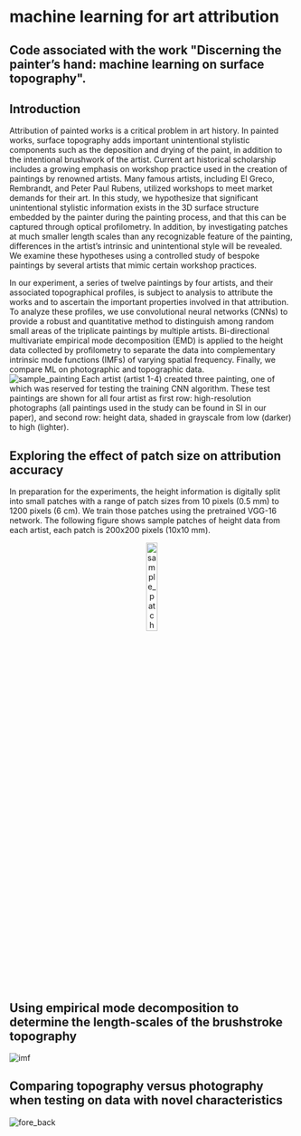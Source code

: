 # machine learning for art attribution
## Code associated with the work "Discerning the painter’s hand:  machine learning on surface topography".
## Introduction
Attribution of painted works is a critical problem in art history. In painted works, surface topography adds important unintentional stylistic components such as the deposition and drying of the paint, in addition to the intentional brushwork of the artist. Current art historical scholarship includes a growing emphasis on workshop practice used in the creation of paintings by renowned artists. Many famous artists, including El Greco, Rembrandt, and Peter Paul Rubens, utilized workshops to meet market demands for their art. In this study, we hypothesize that significant unintentional stylistic information exists in the 3D surface structure embedded by the painter during the painting process, and that this can be captured through optical profilometry. In addition, by investigating patches at much smaller length scales than any recognizable feature of the painting, differences in the artist’s intrinsic and unintentional style will be revealed. We examine these hypotheses using a controlled study of bespoke paintings by several artists that mimic certain workshop practices. 

In our experiment, a series of twelve paintings by four artists, and their associated topographical profiles, is subject to analysis to attribute the works and to ascertain the important properties involved in that attribution. To analyze these profiles, we use convolutional neural networks (CNNs) to provide a robust and quantitative method to distinguish among random small areas of the triplicate paintings by multiple artists. Bi-directional multivariate empirical mode decomposition (EMD) is applied to the height data collected by profilometry to separate the data into complementary intrinsic mode functions (IMFs) of varying spatial frequency. Finally, we compare ML on photographic and topographic data.  
![sample_painting](https://user-images.githubusercontent.com/24704249/119850155-4504f480-bedb-11eb-84d7-a65948fc4d2c.png)
Each artist (artist 1-4) created three painting, one of which was reserved for testing the training CNN algorithm. These test paintings are shown for all four artist as first row: high-resolution photographs (all paintings used in the study can be found in SI in our paper), and second row: height data, shaded in grayscale from low (darker) to high (lighter). 
## Exploring the effect of patch size on attribution accuracy
In preparation for the experiments, the height information is digitally split into small patches with a range of patch sizes from 10 pixels (0.5 mm) to 1200 pixels (6 cm). We train those patches using the pretrained VGG-16 network. The following figure shows sample patches of height data from each artist, each patch is 200x200 pixels (10x10 mm).
<p align="center">
<![sample_patches](https://user-images.githubusercontent.com/24704249/119850265-6534b380-bedb-11eb-9b63-568f48de51a4.png)>
<p align="center">
<img src="https://user-images.githubusercontent.com/24704249/119850265-6534b380-bedb-11eb-9b63-568f48de51a4.png" alt="sample_patches" height="20%" width="20%">
</p>

## Using empirical mode decomposition to determine the length-scales of the brushstroke topography 
![imf](https://user-images.githubusercontent.com/24704249/119856447-b6937180-bee0-11eb-8db0-5e3727a46acc.png)

## Comparing topography versus photography when testing on data with novel characteristics
![fore_back](https://user-images.githubusercontent.com/24704249/119856399-ad0a0980-bee0-11eb-913d-76c62936e251.png)
